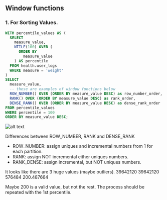 ## Window functions

### 1. For Sorting Values.

```sql
WITH percentile_values AS (
  SELECT
    measure_value,
    NTILE(100) OVER (
      ORDER BY
        measure_value
    ) AS percentile
  FROM health.user_logs
  WHERE measure = 'weight'
)
SELECT
  measure_value,
  -- these are examples of window functions below
  ROW_NUMBER() OVER (ORDER BY measure_value DESC) as row_number_order,
  RANK() OVER (ORDER BY measure_value DESC) as rank_order,
  DENSE_RANK() OVER (ORDER BY measure_value DESC) as dense_rank_order
FROM percentile_values
WHERE percentile = 100
ORDER BY measure_value DESC;
```

![alt text](https://github.com/ismaelcazalilla/serious-sql-snippets/blob/eb268c65e8352a9aa06a9974fbe26122777ae699/assets/images/window_functions_sorting.png)

Differences between ROW_NUMBER, RANK and DENSE_RANK
* ROW_NUMBER: assign uniques and incremental numbers from 1 for each partition.
* RANK: assign NOT incremental either uniques numbers.
* RANK_DENSE: assign incremental, but NOT uniques numbers.

It looks like there are 3 huge values (maybe outliers).
39642120
39642120
576484
200.487664

Maybe 200 is a valid value, but not the rest. The process should be repeated with the 1st percentile.